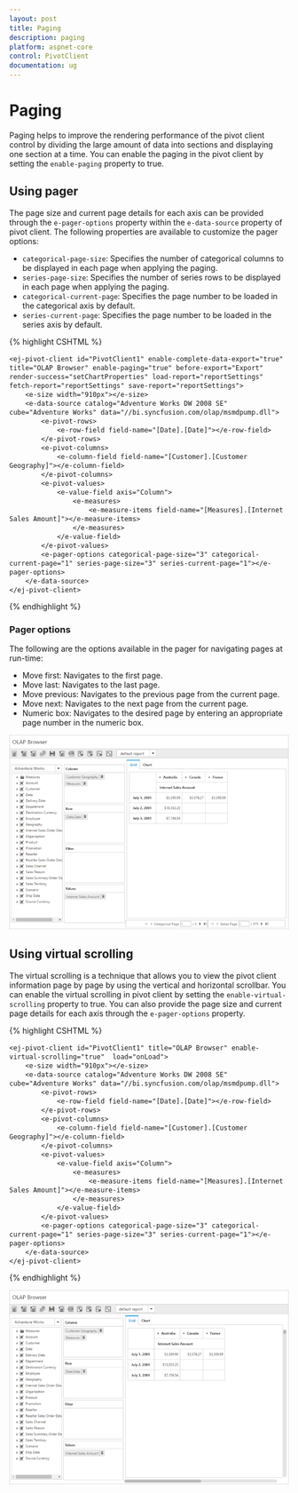 ```yaml
---
layout: post
title: Paging
description: paging
platform: aspnet-core
control: PivotClient
documentation: ug
---
```


# Paging

Paging helps to improve the rendering performance of the pivot client control by dividing the large amount of data into sections and displaying one section at a time. You can enable the paging in the pivot client by setting the `enable-paging` property to true.

## Using pager

The page size and current page details for each axis can be provided through the `e-pager-options` property within the `e-data-source` property of pivot client. The following properties are available to customize the pager options:

* `categorical-page-size`: Specifies the number of categorical columns to be displayed in each page when applying the paging.
* `series-page-size`: Specifies the number of series rows to be displayed in each page when applying the paging.
* `categorical-current-page`: Specifies the page number to be loaded in the categorical axis by default.
* `series-current-page`: Specifies the page number to be loaded in the series axis by default.

{% highlight CSHTML %}

    <ej-pivot-client id="PivotClient1" enable-complete-data-export="true" title="OLAP Browser" enable-paging="true" before-export="Export" render-success="setChartProperties" load-report="reportSettings" fetch-report="reportSettings" save-report="reportSettings">
        <e-size width="910px"></e-size>
        <e-data-source catalog="Adventure Works DW 2008 SE" cube="Adventure Works" data="//bi.syncfusion.com/olap/msmdpump.dll">
            <e-pivot-rows>
                <e-row-field field-name="[Date].[Date]"></e-row-field>
            </e-pivot-rows>
            <e-pivot-columns>
                <e-column-field field-name="[Customer].[Customer Geography]"></e-column-field>
            </e-pivot-columns>
            <e-pivot-values>
                <e-value-field axis="Column">
                    <e-measures>
                        <e-measure-items field-name="[Measures].[Internet Sales Amount]"></e-measure-items>
                    </e-measures>
                </e-value-field>
            </e-pivot-values>
            <e-pager-options categorical-page-size="3" categorical-current-page="1" series-page-size="3" series-current-page="1"></e-pager-options>
        </e-data-source>
    </ej-pivot-client>

{% endhighlight %}

### Pager options

The following are the options available in the pager for navigating pages at run-time:

* Move first: Navigates to the first page.
* Move last: Navigates to the last page.
* Move previous: Navigates to the previous page from the current page.
* Move next: Navigates to the next page from the current page.
* Numeric box: Navigates to the desired page by entering an appropriate page number in the numeric box.

![Paging](Paging_images/paging.png)

## Using virtual scrolling

The virtual scrolling is a technique that allows you to view the pivot client information page by page by using the vertical and horizontal scrollbar. You can enable the virtual scrolling in pivot client by setting the `enable-virtual-scrolling` property to true. You can also provide the page size and current page details for each axis through the `e-pager-options` property.

{% highlight CSHTML %}

    <ej-pivot-client id="PivotClient1" title="OLAP Browser" enable-virtual-scrolling="true"  load="onLoad">
        <e-size width="910px"></e-size>
        <e-data-source catalog="Adventure Works DW 2008 SE" cube="Adventure Works" data="//bi.syncfusion.com/olap/msmdpump.dll">
            <e-pivot-rows>
                <e-row-field field-name="[Date].[Date]"></e-row-field>
            </e-pivot-rows>
            <e-pivot-columns>
                <e-column-field field-name="[Customer].[Customer Geography]"></e-column-field>
            </e-pivot-columns>
            <e-pivot-values>
                <e-value-field axis="Column">
                    <e-measures>
                        <e-measure-items field-name="[Measures].[Internet Sales Amount]"></e-measure-items>
                    </e-measures>
                </e-value-field>
            </e-pivot-values>
            <e-pager-options categorical-page-size="3" categorical-current-page="1" series-page-size="3" series-current-page="1"></e-pager-options>
        </e-data-source>
    </ej-pivot-client>

{% endhighlight %}

![Virtual-Scrolling](Paging_images/virtual-scrolling.png)
